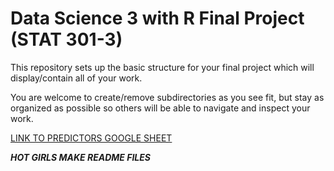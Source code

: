 # Data Science 3 with R Final Project (STAT 301-3)

This repository sets up the basic structure for your final project which will display/contain all of your work.

You are welcome to create/remove subdirectories as you see fit, but stay as organized as possible so others will be able to navigate and inspect your work.
 
[LINK TO PREDICTORS GOOGLE SHEET](https://docs.google.com/spreadsheets/d/1BQyRNucyOiO_K0CSebvA3M7jxnnpL0GDpV4Hn0OlPgs/edit#gid=0) 
 

***HOT GIRLS MAKE README FILES***
